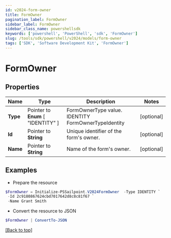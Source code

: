 ```yaml
---
id: v2024-form-owner
title: FormOwner
pagination_label: FormOwner
sidebar_label: FormOwner
sidebar_class_name: powershellsdk
keywords: ['powershell', 'PowerShell', 'sdk', 'FormOwner'] 
slug: /tools/sdk/powershell/v2024/models/form-owner
tags: ['SDK', 'Software Development Kit', 'FormOwner']
---
```



# FormOwner

## Properties

Name | Type | Description | Notes
------------ | ------------- | ------------- | -------------
**Type** |  Pointer to  **Enum** [  "IDENTITY" ] | FormOwnerType value. IDENTITY FormOwnerTypeIdentity | [optional] 
**Id** |  Pointer to **String** | Unique identifier of the form's owner. | [optional] 
**Name** |  Pointer to **String** | Name of the form's owner. | [optional] 

## Examples

- Prepare the resource
```powershell
$FormOwner = Initialize-PSSailpoint.V2024FormOwner  -Type IDENTITY `
 -Id 2c9180867624cbd7017642d8c8c81f67 `
 -Name Grant Smith
```

- Convert the resource to JSON
```powershell
$FormOwner | ConvertTo-JSON
```


[[Back to top]](#) 

